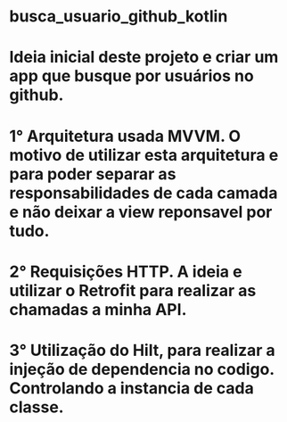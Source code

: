 # busca_usuario_github_kotlin

# Ideia inicial deste projeto e criar um app que busque por usuários no github.

# 1° Arquitetura usada MVVM. O motivo de utilizar esta arquitetura e para poder separar as responsabilidades de cada camada e não deixar a view reponsavel por tudo. 

# 2° Requisições HTTP. A ideia e utilizar o Retrofit para realizar as chamadas a minha API. 

# 3° Utilização do Hilt, para realizar a injeção de dependencia no codigo. Controlando a instancia de cada classe. 
